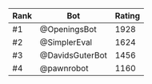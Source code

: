 Rank|Bot|Rating
---|---|---
#1|@OpeningsBot|1928
#2|@SimplerEval|1624
#3|@DavidsGuterBot|1456
#4|@pawnrobot|1160
